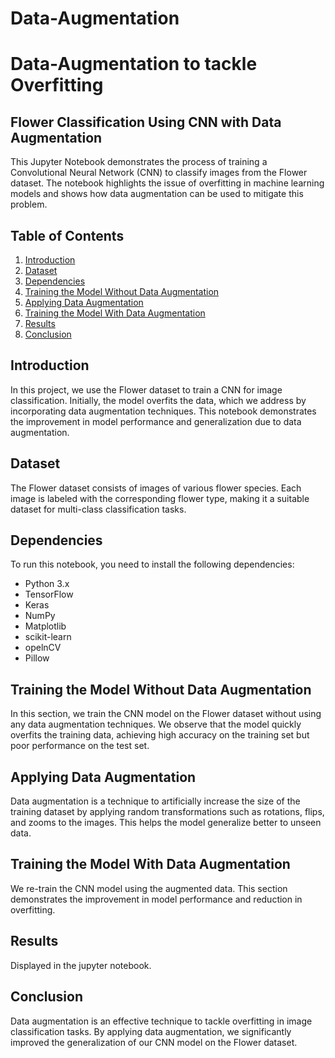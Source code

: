 # Data-Augmentation
# Data-Augmentation to tackle Overfitting

## Flower Classification Using CNN with Data Augmentation

This Jupyter Notebook demonstrates the process of training a Convolutional Neural Network (CNN) to classify images from the Flower dataset. The notebook highlights the issue of overfitting in machine learning models and shows how data augmentation can be used to mitigate this problem.

## Table of Contents
1. [Introduction](#introduction)
2. [Dataset](#dataset)
3. [Dependencies](#dependencies)
4. [Training the Model Without Data Augmentation](#training-the-model-without-data-augmentation)
5. [Applying Data Augmentation](#applying-data-augmentation)
6. [Training the Model With Data Augmentation](#training-the-model-with-data-augmentation)
7. [Results](#results)
8. [Conclusion](#conclusion)

## Introduction
In this project, we use the Flower dataset to train a CNN for image classification. Initially, the model overfits the data, which we address by incorporating data augmentation techniques. This notebook demonstrates the improvement in model performance and generalization due to data augmentation.

## Dataset
The Flower dataset consists of images of various flower species. Each image is labeled with the corresponding flower type, making it a suitable dataset for multi-class classification tasks.

## Dependencies
To run this notebook, you need to install the following dependencies:
- Python 3.x
- TensorFlow
- Keras
- NumPy
- Matplotlib
- scikit-learn
- opelnCV
- Pillow


## Training the Model Without Data Augmentation
In this section, we train the CNN model on the Flower dataset without using any data augmentation techniques. We observe that the model quickly overfits the training data, achieving high accuracy on the training set but poor performance on the test set.

## Applying Data Augmentation
Data augmentation is a technique to artificially increase the size of the training dataset by applying random transformations such as rotations, flips, and zooms to the images. This helps the model generalize better to unseen data.

## Training the Model With Data Augmentation
We re-train the CNN model using the augmented data. This section demonstrates the improvement in model performance and reduction in overfitting.

## Results
Displayed in the jupyter notebook.

## Conclusion
Data augmentation is an effective technique to tackle overfitting in image classification tasks. By applying data augmentation, we significantly improved the generalization of our CNN model on the Flower dataset.
